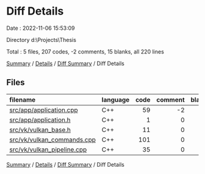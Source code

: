 # Diff Details

Date : 2022-11-06 15:53:09

Directory d:\\Projects\\Thesis

Total : 5 files,  207 codes, -2 comments, 15 blanks, all 220 lines

[Summary](results.md) / [Details](details.md) / [Diff Summary](diff.md) / Diff Details

## Files
| filename | language | code | comment | blank | total |
| :--- | :--- | ---: | ---: | ---: | ---: |
| [src/app/application.cpp](/src/app/application.cpp) | C++ | 59 | -2 | 0 | 57 |
| [src/app/application.h](/src/app/application.h) | C++ | 1 | 0 | 0 | 1 |
| [src/vk/vulkan_base.h](/src/vk/vulkan_base.h) | C++ | 11 | 0 | 3 | 14 |
| [src/vk/vulkan_commands.cpp](/src/vk/vulkan_commands.cpp) | C++ | 101 | 0 | 8 | 109 |
| [src/vk/vulkan_pipeline.cpp](/src/vk/vulkan_pipeline.cpp) | C++ | 35 | 0 | 4 | 39 |

[Summary](results.md) / [Details](details.md) / [Diff Summary](diff.md) / Diff Details